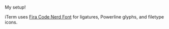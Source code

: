 My setup!

iTerm uses [Fira Code Nerd
Font](https://github.com/ryanoasis/nerd-fonts/tree/master/patched-fonts/FiraCode/)
for ligatures, Powerline glyphs, and filetype icons.
